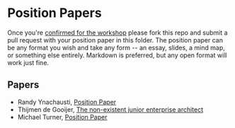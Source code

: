 # Position Papers

Once you're [confirmed for the workshop](../how-to-join.md)
please fork this repo and submit a pull request with your position paper
in this folder.  The position paper can be any format you wish and take any
form -- an essay, slides, a mind map, or something else entirely.  Markdown is
preferred, but any open format will work just fine.

## Papers

* Randy Ynachausti, [Position Paper](RandyYnchausti+-+Growing+Great+Software+Designers+-+Saturn+2018.pdf)
* Thijmen de Gooijer, [The non-existent junior enterprise architect](de_gooijer-the_non-existent_junior_enterprise_architect.md)
* Michael Turner, [Position Paper](MichaelTurner_GrowingGreatSoftwareDesigners.md)
